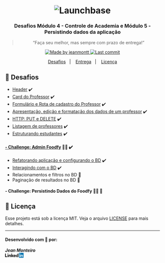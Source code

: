 <h1 align="center">
    <img alt="Launchbase" src="https://storage.googleapis.com/golden-wind/bootcamp-launchbase/logo.png" width="400px" />
</h1>

<h3 align="center">
  Desafios Módulo 4 - Controle de Academia e Módulo 5 - Persistindo dados da aplicação
</h3>

<blockquote align="center">“Faça seu melhor, mas sempre com prazo de entrega!”</blockquote>

<p align="center">

  <a href="https://github.com/jeanmontt">
    <img alt="Made by jeanmontt" src="https://img.shields.io/badge/made%20by-jeanmontt-blue">
  </a>

  <a href="https://github.com/jeanmontt/launchbase/commits/master" >
    <img alt="Last commit" src="https://img.shields.io/github/last-commit/jeanmontt/launchbase">
  </a>

</p>

<p align="center">
  <a href="#rocket-desafios">Desafios</a>&nbsp;&nbsp;&nbsp;|&nbsp;&nbsp;&nbsp;
  <a href="#calendar-entrega">Entrega</a>&nbsp;&nbsp;&nbsp;|&nbsp;&nbsp;&nbsp; 
  <a href="#memo-licença">Licença</a>
</p>

## :rocket: Desafios

- [Header](https://github.com/jeanmontt/launchbase/tree/master/fase_03/01_controle_de_academia/desafio_04-1_header) ✔️
- [Card do Professor](https://github.com/jeanmontt/launchbase/tree/master/fase_03/01_controle_de_academia/desafio_4-2_card_do_professor) ✔️
- [Formulário e Rota de cadastro do Professor](https://github.com/jeanmontt/launchbase/tree/master/fase_03/01_controle_de_academia/desafio_4-3_formulario_e_rota_de_cadastro_do_professor) ✔️
- [Apresentação, edição e formatação dos dados de um professor](https://github.com/jeanmontt/launchbase/tree/master/fase_03/01_controle_de_academia/desafio_4-4_apresentacao_edicao_formata%C3%A7%C3%A3o_dos_dados_do_professor) ✔️
- [HTTP: PUT e DELETE](https://github.com/jeanmontt/launchbase/tree/master/fase_03/01_controle_de_academia/desafio_4-5_http_put_delete) ✔️
- [Listagem de professores](https://github.com/jeanmontt/launchbase/tree/master/fase_03/01_controle_de_academia/desafio_4-6_listagem_de_professores) ✔️
- [Estruturando estudantes](https://github.com/jeanmontt/launchbase/tree/master/fase_03/01_controle_de_academia/desafio_4-7_estruturando_estudantes) ✔️

#### [- Challenge: Admin Foodfy](https://github.com/jeanmontt/foodfy/tree/master/03_challenge-admin-foodfy) 👨‍🍳️ ✔️

- [Refatorando aplicação e configurando o BD](https://github.com/jeanmontt/launchbase/tree/master/fase_03/01_controle_de_academia/desafio_5-1_refatorando_aplicacao_e_config_bd) ✔️
- [Interagindo com o BD](https://github.com/jeanmontt/launchbase/tree/master/fase_03/01_controle_de_academia/desafio_5-2_interagindo_com_bd) ✔️
- Relacionamentos e filtros no BD 🚧️
- Paginação de resultados no BD 🚧️

#### - Challenge: Persistindo Dados do Foodfy 👨‍🍳️ 🚧️

## :memo: Licença

Esse projeto está sob a licença MIT. Veja o arquivo [LICENSE](/LICENSE) para mais detalhes.

---

#### Desenvolvido com 💙️ por:

***Jean Monteiro*** 
<br/> 
<a href="https://www.linkedin.com/in/jeanmont/">
<img src="https://raw.githubusercontent.com/jeanmontt/NLW-1.0/master/public/assets/linkedin.png">
</a>